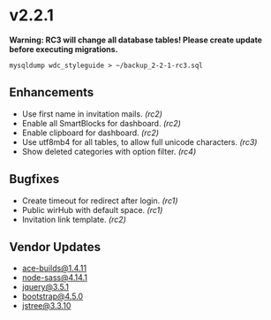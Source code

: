 # v2.2.1

**Warning: RC3 will change all database tables! Please create update before executing migrations.**

    mysqldump wdc_styleguide > ~/backup_2-2-1-rc3.sql

## Enhancements

* Use first name in invitation mails. *(rc2)*
* Enable all SmartBlocks for dashboard. *(rc2)*
* Enable clipboard for dashboard. *(rc2)*
* Use utf8mb4 for all tables, to allow full unicode characters. *(rc3)* 
* Show deleted categories with option filter. *(rc4)*

## Bugfixes

* Create timeout for redirect after login. *(rc1)*
* Public wirHub with default space. *(rc1)*
* Invitation link template. *(rc2)*

## Vendor Updates

* ace-builds@1.4.11
* node-sass@4.14.1
* jquery@3.5.1
* bootstrap@4.5.0
* jstree@3.3.10